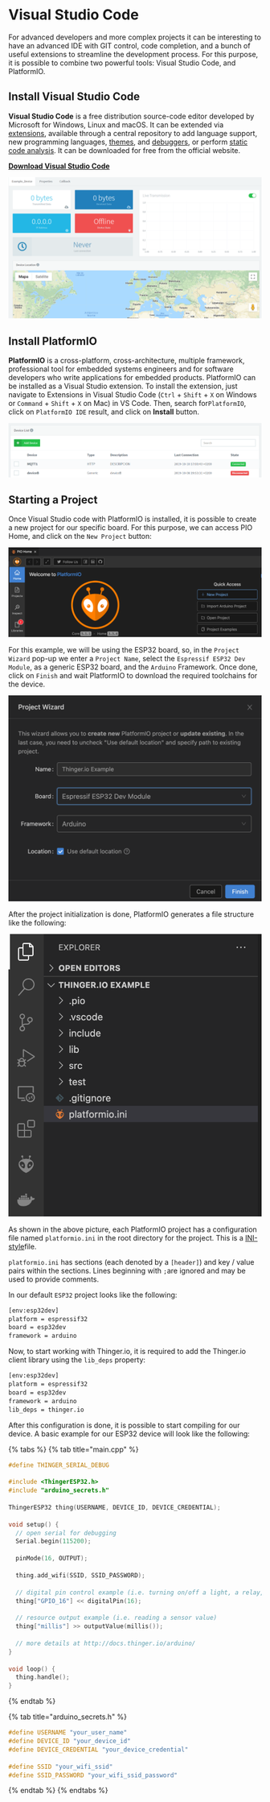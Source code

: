 # Visual Studio Code

For advanced developers and more complex projects it can be interesting to have an advanced IDE with GIT control, code completion, and a bunch of useful extensions to streamline the development process. For this purpose, it is possible to combine two powerful tools: Visual Studio Code, and PlatformIO.

## Install Visual Studio Code

**Visual Studio Code** is a free distribution source-code editor developed by Microsoft for Windows, Linux and macOS. It can be extended via [extensions](https://en.wikipedia.org/wiki/Plug-in\_\(computing\)), available through a central repository to add language support, new programming languages, [themes](https://en.wikipedia.org/wiki/Theme\_\(computing\)), and [debuggers](https://en.wikipedia.org/wiki/Debugger), or perform [static code analysis](https://en.wikipedia.org/wiki/Static\_code\_analysis). It can be downloaded for free from the official website.

&#x20;[**Download Visual Studio Code**](https://code.visualstudio.com/download)

![](<../.gitbook/assets/image (243).png>)

## **Install PlatformIO**

**PlatformIO** is a cross-platform, cross-architecture, multiple framework, professional tool for embedded systems engineers and for software developers who write applications for embedded products. PlatformIO can be installed as a Visual Studio extension. To install the extension,  just navigate to Extensions in Visual Studio Code (`Ctrl` + `Shift` + `X` on Windows or `Command` + `Shift` + `X` on Mac) in VS Code. Then, search for`PlatformIO`, click on `PlatformIO IDE` result, and click on **Install** button.

![](<../.gitbook/assets/image (246).png>)

## Starting a Project

Once Visual Studio code with PlatformIO is installed, it is possible to create a new project for our specific board. For this purpose, we can access PIO Home, and click on the `New Project` button:

![Create a new Project from PIO Home.](<../.gitbook/assets/image (415).png>)

For this example, we will be using the ESP32 board, so, in the `Project Wizard` pop-up we enter a `Project Name`, select the `Espressif ESP32 Dev Module`, as a generic ESP32 board, and the `Arduino` Framework. Once done, click on `Finish` and wait PlatformIO to download the required toolchains for the device.

![PlatformIO project Wizard](<../.gitbook/assets/image (414).png>)

After the project initialization is done, PlatformIO generates a file structure like the following:

![PlatformIO default project structure](<../.gitbook/assets/image (417).png>)

As shown in the above picture, each PlatformIO project has a configuration file named `platformio.ini` in the root directory for the project. This is a [INI-style](http://en.wikipedia.org/wiki/INI\_file)file.

`platformio.ini` has sections (each denoted by a `[header]`) and key / value pairs within the sections. Lines beginning with `;`are ignored and may be used to provide comments.

In our default `ESP32` project looks like the following:

```bash
[env:esp32dev]
platform = espressif32
board = esp32dev
framework = arduino
```

Now, to start working with Thinger.io, it is required to add the Thinger.io client library using the `lib_deps` property:

```bash
[env:esp32dev]
platform = espressif32
board = esp32dev
framework = arduino
lib_deps = thinger.io
```

After this configuration is done, it is possible to start compiling for our device. A basic example for our ESP32 device will look like the following:

{% tabs %}
{% tab title="main.cpp" %}
```cpp
#define THINGER_SERIAL_DEBUG

#include <ThingerESP32.h>
#include "arduino_secrets.h"

ThingerESP32 thing(USERNAME, DEVICE_ID, DEVICE_CREDENTIAL);

void setup() {
  // open serial for debugging
  Serial.begin(115200);

  pinMode(16, OUTPUT);

  thing.add_wifi(SSID, SSID_PASSWORD);

  // digital pin control example (i.e. turning on/off a light, a relay, configuring a parameter, etc)
  thing["GPIO_16"] << digitalPin(16);

  // resource output example (i.e. reading a sensor value)
  thing["millis"] >> outputValue(millis());

  // more details at http://docs.thinger.io/arduino/
}

void loop() {
  thing.handle();
}
```
{% endtab %}

{% tab title="arduino_secrets.h" %}
```cpp
#define USERNAME "your_user_name"
#define DEVICE_ID "your_device_id"
#define DEVICE_CREDENTIAL "your_device_credential"

#define SSID "your_wifi_ssid"
#define SSID_PASSWORD "your_wifi_ssid_password"
```
{% endtab %}
{% endtabs %}
